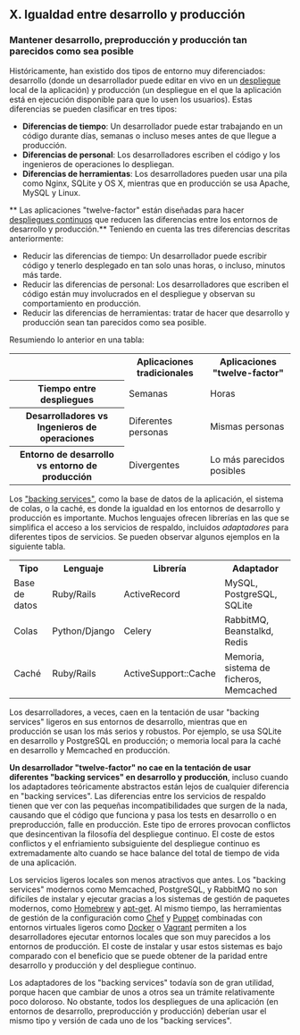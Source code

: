 ## X. Igualdad entre desarrollo y producción
### Mantener desarrollo, preproducción y producción tan parecidos como sea posible

Históricamente, han existido dos tipos de entorno muy diferenciados: desarrollo (donde un desarrollador puede editar en vivo en un [despliegue](./codebase) local de la aplicación) y producción (un despliegue en el que la aplicación está en ejecución disponible para que lo usen los usuarios). Estas diferencias se pueden clasificar en tres tipos:

* **Diferencias de tiempo**: Un desarrollador puede estar trabajando en un código durante días, semanas o incluso meses antes de que llegue a producción.
* **Diferencias de personal**: Los desarrolladores escriben el código y los ingenieros de operaciones lo despliegan.
* **Diferencias de herramientas**: Los desarrolladores pueden usar una pila como Nginx, SQLite y OS X, mientras que en producción se usa Apache, MySQL y Linux.

** Las aplicaciones "twelve-factor" están diseñadas para hacer [despliegues continuos](http://avc.com/2011/02/continuous-deployment/) que reducen las diferencias entre los entornos de desarrollo y producción.** Teniendo en cuenta las tres diferencias descritas anteriormente:

* Reducir las diferencias de tiempo: Un desarrollador puede escribir código y tenerlo desplegado en tan solo unas horas, o incluso, minutos más tarde.
* Reducir las diferencias de personal: Los desarrolladores que escriben el código están muy involucrados en el despliegue y observan su comportamiento en producción.
* Reducir las diferencias de herramientas: tratar de hacer que desarrollo y producción sean tan parecidos como sea posible.

Resumiendo lo anterior en una tabla:

<table>
  <tr>
    <th></th>
    <th>Aplicaciones tradicionales</th>
    <th>Aplicaciones "twelve-factor"</th>
  </tr>
  <tr>
    <th>Tiempo entre despliegues</th>
    <td>Semanas</td>
    <td>Horas</td>
  </tr>
  <tr>
    <th>Desarrolladores vs Ingenieros de operaciones</th>
    <td>Diferentes personas</td>
    <td>Mismas personas</td>
  </tr>
  <tr>
    <th>Entorno de desarrollo vs entorno de producción</th>
    <td>Divergentes</td>
    <td>Lo más parecidos posibles</td>
  </tr>
</table>

Los ["backing services"](./backing-services), como la base de datos de la aplicación, el sistema de colas, o la caché, es donde la igualdad en los entornos de desarrollo y producción es importante. Muchos lenguajes ofrecen librerías en las que se simplifica el acceso a los servicios de respaldo, incluidos *adaptadores* para diferentes tipos de servicios. Se pueden observar algunos ejemplos en la siguiente tabla.

<table>
  <tr>
    <th>Tipo</th>
    <th>Lenguaje</th>
    <th>Librería</th>
    <th>Adaptador</th>
  </tr>
  <tr>
    <td>Base de datos</td>
    <td>Ruby/Rails</td>
    <td>ActiveRecord</td>
    <td>MySQL, PostgreSQL, SQLite</td>
  </tr>
  <tr>
    <td>Colas</td>
    <td>Python/Django</td>
    <td>Celery</td>
    <td>RabbitMQ, Beanstalkd, Redis</td>
  </tr>
  <tr>
    <td>Caché</td>
    <td>Ruby/Rails</td>
    <td>ActiveSupport::Cache</td>
    <td>Memoria, sistema de ficheros, Memcached</td>
  </tr>
</table>

Los desarrolladores, a veces, caen en la tentación de usar "backing services" ligeros en sus entornos de desarrollo, mientras que en producción se usan los más serios y robustos. Por ejemplo, se usa SQLite en desarrollo y PostgreSQL en producción; o memoria local para la caché en desarrollo y Memcached en producción.

**Un desarrollador "twelve-factor" no cae en la tentación de usar diferentes "backing services" en desarrollo y producción**, incluso cuando los adaptadores teóricamente abstractos están lejos de cualquier diferencia en "backing services". Las diferencias entre los servicios de respaldo tienen que ver con las pequeñas incompatibilidades que surgen de la nada, causando que el código que funciona y pasa los tests en desarrollo o en preproducción, falle en producción. Este tipo de errores provocan conflictos que desincentivan la filosofía del despliegue continuo. El coste de estos conflictos y el enfriamiento subsiguiente del despliegue continuo es extremadamente alto cuando se hace balance del total de tiempo de vida de una aplicación.

Los servicios ligeros locales son menos atractivos que antes. Los "backing services" modernos como Memcached, PostgreSQL, y RabbitMQ no son difíciles de instalar y ejecutar gracias a los sistemas de gestión de paquetes modernos, como [Homebrew](https://brew.sh/) y [apt-get](https://help.ubuntu.com/community/AptGet/Howto). Al mismo tiempo, las herramientas de gestión de la configuración como [Chef](http://www.opscode.com/chef/) y [Puppet](http://docs.puppetlabs.com/) combinadas con entornos virtuales ligeros como [Docker](https://www.docker.com/) o [Vagrant](http://vagrantup.com/) permiten a los desarrolladores ejecutar entornos locales que son muy parecidos a los entornos de producción. El coste de instalar y usar estos sistemas es bajo comparado con el beneficio que se puede obtener de la paridad entre desarrollo y producción y del despliegue continuo.

Los adaptadores de los "backing services" todavía son de gran utilidad, porque hacen que cambiar de unos a otros sea un trámite relativamente poco doloroso. No obstante, todos los despliegues de una aplicación (en entornos de desarrollo, preproducción y producción) deberían usar el mismo tipo y versión de cada uno de los "backing services".
